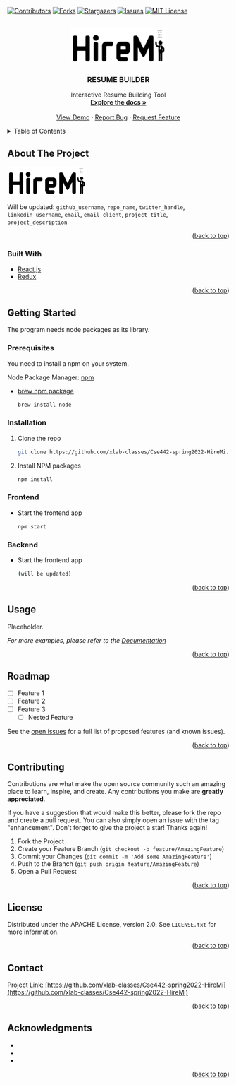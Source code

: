 <div id="top"></div>
<!--
*** TEMPLATE SOURCE - https://github.com/othneildrew/Best-README-Template
*** ALL CREDIT GOES TO - https://github.com/othneildrew
-->



<!-- PROJECT SHIELDS -->
<!--
*** I'm using markdown "reference style" links for readability.
*** Reference links are enclosed in brackets [ ] instead of parentheses ( ).
*** See the bottom of this document for the declaration of the reference variables
*** for contributors-url, forks-url, etc. This is an optional, concise syntax you may use.
*** https://www.markdownguide.org/basic-syntax/#reference-style-links
-->
[![Contributors][contributors-shield]][contributors-url]
[![Forks][forks-shield]][forks-url]
[![Stargazers][stars-shield]][stars-url]
[![Issues][issues-shield]][issues-url]
[![MIT License][license-shield]][license-url]

[//]: # ([![LinkedIn][linkedin-shield]][linkedin-url])



<!-- PROJECT LOGO -->
<br />
<div align="center">
  <a href="https://github.com/github_username/repo_name">
    <img src="images/logo.png" alt="Logo" width="auto" height="80">
  </a>

<h3 align="center">RESUME BUILDER</h3>

  <p align="center">
    Interactive Resume Building Tool
    <br />
    <a href="https://github.com/github_username/repo_name"><strong>Explore the docs »</strong></a>
    <br />
    <br />
    <a href="https://github.com/github_username/repo_name">View Demo</a>
    ·
    <a href="https://github.com/github_username/repo_name/issues">Report Bug</a>
    ·
    <a href="https://github.com/github_username/repo_name/issues">Request Feature</a>
  </p>
</div>



<!-- TABLE OF CONTENTS -->
<details>
  <summary>Table of Contents</summary>
  <ol>
    <li>
      <a href="#about-the-project">About The Project</a>
      <ul>
        <li><a href="#built-with">Built With</a></li>
      </ul>
    </li>
    <li>
      <a href="#getting-started">Getting Started</a>
      <ul>
        <li><a href="#prerequisites">Prerequisites</a></li>
        <li><a href="#installation">Installation</a></li>
      </ul>
    </li>
    <li><a href="#usage">Usage</a></li>
    <li><a href="#roadmap">Roadmap</a></li>
    <li><a href="#contributing">Contributing</a></li>
    <li><a href="#license">License</a></li>
    <li><a href="#contact">Contact</a></li>
    <li><a href="#acknowledgments">Acknowledgments</a></li>
  </ol>
</details>



<!-- ABOUT THE PROJECT -->
## About The Project

[![Product Name Screen Shot][product-screenshot]](https://example.com)

Will be updated: `github_username`, `repo_name`, `twitter_handle`, `linkedin_username`, `email`, `email_client`, `project_title`, `project_description`

<p align="right">(<a href="#top">back to top</a>)</p>



### Built With

* [React.js](https://reactjs.org/)
* [Redux](https://redux.js.org/)

<p align="right">(<a href="#top">back to top</a>)</p>



<!-- GETTING STARTED -->
## Getting Started

The program needs node packages as its library. 

### Prerequisites

You need to install a npm on your system.

Node Package Manager: [npm](https://docs.npmjs.com/downloading-and-installing-node-js-and-npm/)
  
* [brew npm package](https://formulae.brew.sh/formula/node/)
  ```sh
  brew install node
  ```

### Installation

1. Clone the repo
   ```sh
   git clone https://github.com/xlab-classes/Cse442-spring2022-HireMi.git
   ```
2. Install NPM packages
   ```sh
   npm install
   ```

### Frontend

* Start the frontend app

   ```sh
   npm start 
   ```

### Backend

* Start the frontend app

   ```sh
   (will be updated)
   ```

<p align="right">(<a href="#top">back to top</a>)</p>



<!-- USAGE EXAMPLES -->
## Usage

Placeholder.

_For more examples, please refer to the [Documentation](https://example.com)_

<p align="right">(<a href="#top">back to top</a>)</p>



<!-- ROADMAP -->
## Roadmap

- [ ] Feature 1
- [ ] Feature 2
- [ ] Feature 3
    - [ ] Nested Feature

See the [open issues](https://github.com/xlab-classes/Cse442-spring2022-HireMi/issues) for a full list of proposed features (and known issues).

<p align="right">(<a href="#top">back to top</a>)</p>



<!-- CONTRIBUTING -->
## Contributing

Contributions are what make the open source community such an amazing place to learn, inspire, and create. Any contributions you make are **greatly appreciated**.

If you have a suggestion that would make this better, please fork the repo and create a pull request. You can also simply open an issue with the tag "enhancement".
Don't forget to give the project a star! Thanks again!

1. Fork the Project
2. Create your Feature Branch (`git checkout -b feature/AmazingFeature`)
3. Commit your Changes (`git commit -m 'Add some AmazingFeature'`)
4. Push to the Branch (`git push origin feature/AmazingFeature`)
5. Open a Pull Request

<p align="right">(<a href="#top">back to top</a>)</p>



<!-- LICENSE -->
## License

Distributed under the APACHE License, version 2.0. See `LICENSE.txt` for more information.

<p align="right">(<a href="#top">back to top</a>)</p>



<!-- CONTACT -->
## Contact

Project Link: [https://github.com/xlab-classes/Cse442-spring2022-HireMi](https://github.com/xlab-classes/Cse442-spring2022-HireMi)

<p align="right">(<a href="#top">back to top</a>)</p>



<!-- ACKNOWLEDGMENTS -->
## Acknowledgments

* []()
* []()
* []()

<p align="right">(<a href="#top">back to top</a>)</p>



<!-- MARKDOWN LINKS & IMAGES -->
<!-- https://www.markdownguide.org/basic-syntax/#reference-style-links -->
<!-- Shield will be updated once the repo changed to public -->
[contributors-shield]: https://img.shields.io/github/contributors/xlab-classes/Cse442-spring2022-HireMi.svg?style=for-the-badge
[contributors-url]: https://github.com/xlab-classes/Cse442-spring2022-HireMi/graphs/contributors
[forks-shield]: https://img.shields.io/github/forks/xlab-classes/Cse442-spring2022-HireMi.svg?style=for-the-badge
[forks-url]: https://github.com/xlab-classes/Cse442-spring2022-HireMi/network/membersls

[stars-shield]: https://img.shields.io/github/stars/xlab-classes/Cse442-spring2022-HireMi.svg?style=for-the-badge
[stars-url]: https://github.com/xlab-classes/Cse442-spring2022-HireMi/stargazers
[issues-shield]: https://img.shields.io/github/issues/xlab-classes/Cse442-spring2022-HireMi.svg?style=for-the-badge
[issues-url]: https://github.com/xlab-classes/Cse442-spring2022-HireMi/issues
[license-shield]: https://img.shields.io/github/license/xlab-classes/Cse442-spring2022-HireMi.svg?style=for-the-badge
[license-url]: https://github.com/xlab-classes/Cse442-spring2022-HireMi/blob/master/LICENSE.txt
[linkedin-shield]: https://img.shields.io/badge/-LinkedIn-black.svg?style=for-the-badge&logo=linkedin&colorB=555
[linkedin-url]: https://linkedin.com/in/linkedin_username
[product-screenshot]: images/logo.png
